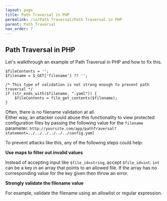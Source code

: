 ```yaml
---
layout: page
title: Path Traversal in PHP
permalink: /io/Path Traversal/Path Traversal in PHP
parent: Path Traversal
nav_order: 7
---
```


## Path Traversal in PHP 


Let's walkthrough an example of Path Traversal in PHP and how to fix this.

```
$fileContents = '';
$filename = $_GET['filename'] ?? '';

/* This type of validation is not strong enough to prevent path traversal */
if (str_ends_with($filename, ".yaml")) {
    $fileContents = file_get_contents($filename);
}
```

Often, there is no filename validation at all.  
Either way, an attacker could abuse this functionality to view protected configuration files by passing the following value for the ```filename``` parameter: ```http://yoursite.com/app/pathTraversal?statement=../../../../../../config.yaml``` 


To prevent attacks like this, any of the following steps could help: 

**Use maps to filter out invalid values** 

Instead of accepting input like ```$file_id=string```, accept ```$file_id=int```. 
```int``` can be a key in an array that points to an allowed file. 
If the array has no corresponding value for the key given then throw an error. 

**Strongly validate the filename value** 

For example, validate the filename using an allowlist or regular expression.
